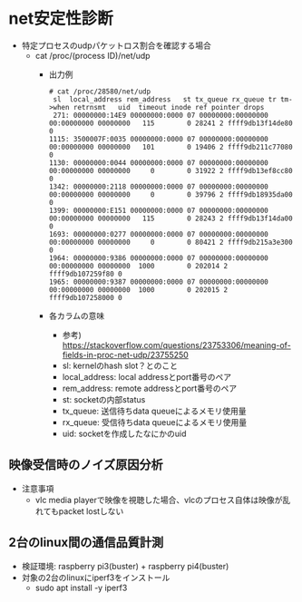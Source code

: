 # net安定性診断

* 特定プロセスのudpパケットロス割合を確認する場合
  * cat /proc/(process ID)/net/udp
    * 出力例

      ```
      # cat /proc/28580/net/udp
       sl  local_address rem_address   st tx_queue rx_queue tr tm->when retrnsmt   uid  timeout inode ref pointer drops
       271: 00000000:14E9 00000000:0000 07 00000000:00000000 00:00000000 00000000   115        0 28241 2 ffff9db13f14de80 0
      1115: 3500007F:0035 00000000:0000 07 00000000:00000000 00:00000000 00000000   101        0 19406 2 ffff9db211c77080 0
      1130: 00000000:0044 00000000:0000 07 00000000:00000000 00:00000000 00000000     0        0 31922 2 ffff9db13ef8cc80 0
      1342: 00000000:2118 00000000:0000 07 00000000:00000000 00:00000000 00000000     0        0 39796 2 ffff9db18935da00 0
      1399: 00000000:E151 00000000:0000 07 00000000:00000000 00:00000000 00000000   115        0 28243 2 ffff9db13f14da00 0
      1693: 00000000:0277 00000000:0000 07 00000000:00000000 00:00000000 00000000     0        0 80421 2 ffff9db215a3e300 0
      1964: 00000000:9386 00000000:0000 07 00000000:00000000 00:00000000 00000000  1000        0 202014 2 ffff9db107259f80 0
      1965: 00000000:9387 00000000:0000 07 00000000:00000000 00:00000000 00000000  1000        0 202015 2 ffff9db107258000 0
      ```
    * 各カラムの意味
      * 参考) https://stackoverflow.com/questions/23753306/meaning-of-fields-in-proc-net-udp/23755250
      * sl: kernelのhash slot？とのこと
      * local_address: local addressとport番号のペア
      * rem_address: remote addressとport番号のペア
      * st: socketの内部status
      * tx_queue: 送信待ちdata queueによるメモリ使用量
      * rx_queue: 受信待ちdata queueによるメモリ使用量
      * uid: socketを作成したなにかのuid

## 映像受信時のノイズ原因分析

* 注意事項
  * vlc media playerで映像を視聴した場合、vlcのプロセス自体は映像が乱れてもpacket lostしない

## 2台のlinux間の通信品質計測

* 検証環境: raspberry pi3(buster) + raspberry pi4(buster)
* 対象の2台のlinuxにiperf3をインストール
  * sudo apt install -y iperf3
